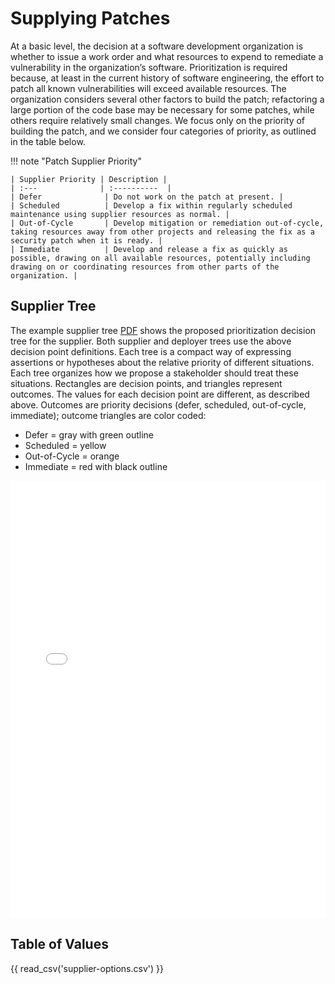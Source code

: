 # Supplying Patches

At a basic level, the decision at a software development organization is whether to issue a work order and what resources to expend to remediate a vulnerability in the organization’s software. Prioritization is required because, at least in the current history of software engineering, the effort to patch all known vulnerabilities will exceed available resources. The organization considers several other factors to build the patch; refactoring a large portion of the code base may be necessary for some patches, while others require relatively small changes.
We focus only on the priority of building the patch, and we consider four categories of priority, as outlined in the table below.

!!! note "Patch Supplier Priority"
   
    | Supplier Priority | Description |
    | :---              | :----------  |
    | Defer              | Do not work on the patch at present. |
    | Scheduled          | Develop a fix within regularly scheduled maintenance using supplier resources as normal. |
    | Out-of-Cycle       | Develop mitigation or remediation out-of-cycle, taking resources away from other projects and releasing the fix as a security patch when it is ready. |
    | Immediate          | Develop and release a fix as quickly as possible, drawing on all available resources, potentially including drawing on or coordinating resources from other parts of the organization. |

## Supplier Tree

The example supplier tree [PDF](../pdf/ssvc_2_supplier.pdf) shows the proposed prioritization decision tree for the supplier. Both supplier and deployer trees use the above decision point definitions. Each tree is a compact way of expressing assertions or hypotheses about the relative priority of different situations. Each tree organizes how we propose a stakeholder should treat these situations. Rectangles are decision points, and triangles represent outcomes. The values for each decision point are different, as described above. Outcomes are priority decisions (defer, scheduled, out-of-cycle, immediate); outcome triangles are color coded:

  - Defer = gray with green outline
  - Scheduled = yellow
  - Out-of-Cycle = orange
  - Immediate = red with black outline



<embed src="../../pdf/ssvc_2_supplier.pdf" alt="Suggested supplier tree" type="application/pdf"
style="width: 100%;"
height = "700" />


## Table of Values

<!-- relative to /data/csvs/ -->
{{ read_csv('supplier-options.csv') }}